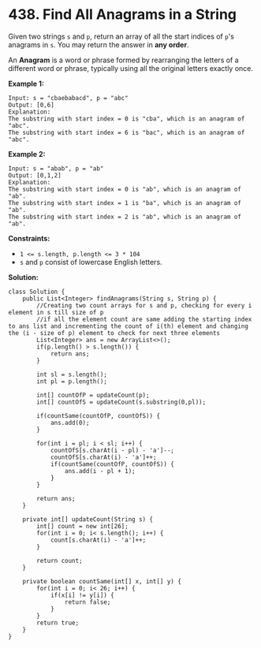 # 438. Find All Anagrams in a String

Given two strings `s` and `p`, return an array of all the start indices of `p`'s anagrams in `s`. You may return the answer in **any order**.

An **Anagram** is a word or phrase formed by rearranging the letters of a different word or phrase, typically using all the original letters exactly once.

**Example 1:**
```
Input: s = "cbaebabacd", p = "abc"
Output: [0,6]
Explanation:
The substring with start index = 0 is "cba", which is an anagram of "abc".
The substring with start index = 6 is "bac", which is an anagram of "abc".
```
**Example 2:**
```
Input: s = "abab", p = "ab"
Output: [0,1,2]
Explanation:
The substring with start index = 0 is "ab", which is an anagram of "ab".
The substring with start index = 1 is "ba", which is an anagram of "ab".
The substring with start index = 2 is "ab", which is an anagram of "ab".
```

**Constraints:**

* `1 <= s.length, p.length <= 3 * 104`
* `s` and `p` consist of lowercase English letters.

**Solution:**
```
class Solution {
    public List<Integer> findAnagrams(String s, String p) {
        //Creating two count arrays for s and p, checking for every i element in s till size of p
        //if all the element count are same adding the starting index to ans list and incrementing the count of i(th) element and changing the (i - size of p) element to check for next three elements
        List<Integer> ans = new ArrayList<>();
        if(p.length() > s.length()) {
            return ans;
        }

        int sl = s.length();
        int pl = p.length();

        int[] countOfP = updateCount(p);
        int[] countOfS = updateCount(s.substring(0,pl));

        if(countSame(countOfP, countOfS)) {
            ans.add(0);
        }

        for(int i = pl; i < sl; i++) {
            countOfS[s.charAt(i - pl) - 'a']--;
            countOfS[s.charAt(i) - 'a']++;
            if(countSame(countOfP, countOfS)) {
                ans.add(i - pl + 1);
            }
        }

        return ans;
    }

    private int[] updateCount(String s) {
        int[] count = new int[26];
        for(int i = 0; i< s.length(); i++) {
            count[s.charAt(i) - 'a']++;
        }

        return count;
    }

    private boolean countSame(int[] x, int[] y) {
        for(int i = 0; i< 26; i++) {
            if(x[i] != y[i]) {
                return false;
            }
        }
        return true;
    }
}
```
